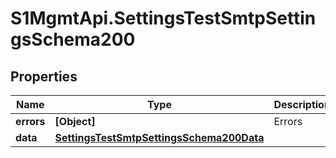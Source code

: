 # S1MgmtApi.SettingsTestSmtpSettingsSchema200

## Properties
Name | Type | Description | Notes
------------ | ------------- | ------------- | -------------
**errors** | **[Object]** | Errors | [optional] 
**data** | [**SettingsTestSmtpSettingsSchema200Data**](SettingsTestSmtpSettingsSchema200Data.md) |  | [optional] 


